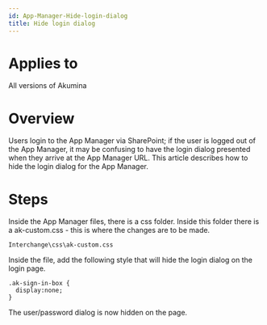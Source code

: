 ```yaml
---
id: App-Manager-Hide-login-dialog
title: Hide login dialog
---
```


# Applies to
All versions of Akumina

# Overview
Users login to the App Manager via SharePoint; if the user is logged out of the  App Manager, it may be confusing to have the login dialog presented when they arrive at the App Manager URL. This article describes how to hide the login dialog for the App Manager. 

# Steps
Inside the App Manager files, there is a css folder. Inside this folder there is a ak-custom.css - this is where the changes are to be made.

    Interchange\css\ak-custom.css

Inside the file, add the following style that will hide the login dialog on the login page.

    .ak-sign-in-box {
      display:none;
    }

The user/password dialog is now hidden on the page.